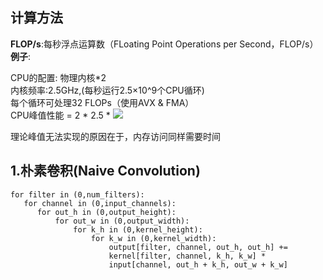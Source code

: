 ## 计算方法 ##  
**FLOP/s**:每秒浮点运算数（FLoating Point Operations per Second，FLOP/s）  
**例子**:
    
CPU的配置:
  物理内核\*2  
  内核频率:2.5GHz,(每秒运行2.5×10^9个CPU循环)  
  每个循环可处理32 FLOPs（使用AVX & FMA）  
  CPU峰值性能 = 2 * 2.5 * ![](http://latex.codecogs.com/gif.latex?\\10^9\frac{cycles}{second}})  
  
理论峰值无法实现的原因在于，内存访问同样需要时间


## 1.朴素卷积(Naive Convolution) ##  
  
    for filter in (0,num_filters):
       for channel in (0,input_channels):
          for out_h in (0,output_height):  
              for out_w in (0,output_width):
                  for k_h in (0,kernel_height):
                      for k_w in (0,kernel_width):
                          output[filter, channel, out_h, out_h] +=   
                          kernel[filter, channel, k_h, k_w] *    
                          input[channel, out_h + k_h, out_w + k_w]
     
     


